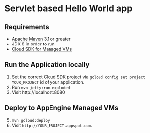 # Servlet based Hello World app

## Requirements
* [Apache Maven](http://maven.apache.org) 3.1 or greater
* JDK 8 in order to run
* [Cloud SDK for Managed VMs](https://cloud.google.com/appengine/docs/managed-vms/)

## Run the Application locally
1. Set the correct Cloud SDK project via `gcloud config set project YOUR_PROJECT`
id of your application.
2. Run `mvn jetty:run-exploded`
4. Visit http://localhost:8080

## Deploy to AppEngine Managed VMs

5. `mvn gcloud:deploy`
6. Visit `http://YOUR_PROJECT.appspot.com`.
